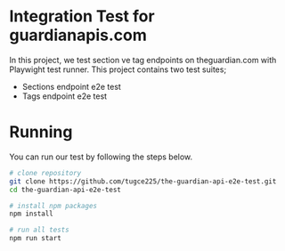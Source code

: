 # Integration Test for guardianapis.com

In this project, we test section ve tag endpoints on theguardian.com with Playwight test runner.
This project contains two test suites;
- Sections endpoint e2e test
- Tags endpoint e2e test

# Running
You can run our test by following the steps below.
```bash
# clone repository
git clone https://github.com/tugce225/the-guardian-api-e2e-test.git
cd the-guardian-api-e2e-test

# install npm packages
npm install

# run all tests
npm run start
```
